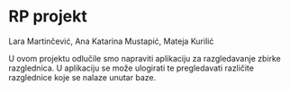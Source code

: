 # RP projekt

Lara Martinčević, Ana Katarina Mustapić, Mateja Kurilić

U ovom projektu odlučile smo napraviti aplikaciju za razgledavanje zbirke razglednica. U aplikaciju se može ulogirati te pregledavati različite razglednice koje se nalaze unutar baze.
